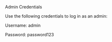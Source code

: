 Admin Credentials

Use the following credentials to log in as an admin:

Username: admin

Password: password123
